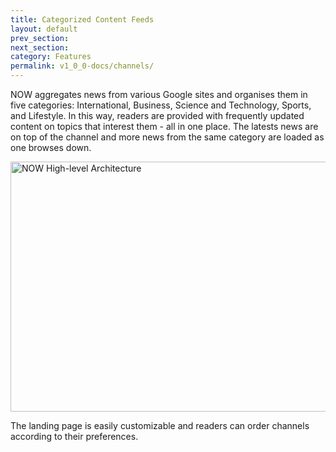 ```yaml
---
title: Categorized Content Feeds
layout: default
prev_section:
next_section:
category: Features
permalink: v1_0_0-docs/channels/
---
```

NOW aggregates news from various Google sites and organises them in five categories: International, Business, Science and Technology, Sports, and Lifestyle. In this way, readers are provided with frequently updated content on topics that interest them - all in one place. The latests news are on top of the channel and more news from the same category are loaded as one browses down.

<img src="{{ site.baseurl }}/img/channel_order.png" alt="NOW High-level Architecture" style="width:800px;height:400px; margin: 0 auto">

The landing page is easily customizable and readers can order channels according to their preferences.
